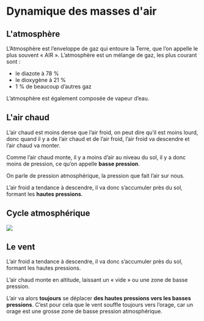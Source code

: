 # Dynamique des masses d'air

## L'atmosphère

L’Atmosphère est l’enveloppe de gaz qui entoure la Terre, que l’on appelle le plus souvent « AIR ».
L’atmosphère est un mélange de gaz, les plus courant sont : 

* le diazote à 78 %
* le dioxygène à 21 % 
* 1 % de beaucoup d’autres gaz

L’atmosphère est également composée de vapeur d’eau. 

## L'air chaud

L’air chaud est moins dense que l’air froid, on peut dire qu’il est moins lourd, donc quand il y a de l’air chaud et de l’air froid, l’air froid va descendre et l’air chaud va monter. 


Comme l’air chaud monte, il y a moins d’air au niveau du sol, il y a donc moins de pression, ce qu’on appelle **basse pression**. 

On parle de pression atmosphérique, la pression que fait l’air sur nous.

L’air froid a tendance à descendre, il va donc s’accumuler près du sol, formant les **hautes pressions**.

## Cycle atmosphérique 

![](http://svt.ac-dijon.fr/schemassvt/IMG/cellules_convection.gif)



## Le vent

L’air froid a tendance à descendre, il va donc s’accumuler près du sol, formant les hautes pressions.

L’air chaud monte en altitude, laissant un « vide » ou une zone de basse pression.

L’air va alors **toujours** se déplacer **des hautes pressions vers les basses pressions**. C’est pour cela que le vent souffle toujours vers l’orage, car un orage est une grosse zone de basse pression atmosphérique. 